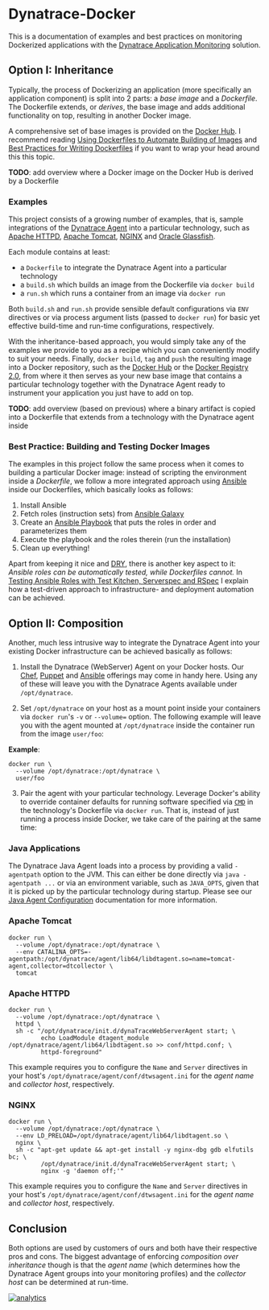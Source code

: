# Dynatrace-Docker

This is a documentation of examples and best practices on monitoring Dockerized applications with the [Dynatrace Application Monitoring](http://www.dynatrace.com/en/products/application-monitoring.html) solution.

## Option I: Inheritance

Typically, the process of Dockerizing an application (more specifically an application component) is split into 2 parts: a *base image* and a *Dockerfile*. The Dockerfile extends, or *derives*, the base image and adds additional functionality on top, resulting in another Docker image.

A comprehensive set of base images is provided on the [Docker Hub](https://hub.docker.com/). I recommend reading [Using Dockerfiles to Automate Building of Images](https://www.digitalocean.com/community/tutorials/docker-explained-using-dockerfiles-to-automate-building-of-images) and [Best Practices for Writing Dockerfiles](https://docs.docker.com/articles/dockerfile_best-practices/) if you want to wrap your head around this this topic.

**TODO**: add overview where a Docker image on the Docker Hub is derived by a Dockerfile

### Examples

This project consists of a growing number of examples, that is, sample integrations of the [Dynatrace Agent](https://community.dynatrace.com/community/display/DOCDT62/Architecture) into a particular technology, such as [Apache HTTPD](http://httpd.apache.org/), [Apache Tomcat](http://tomcat.apache.org/), [NGINX](http://nginx.org/) and [Oracle Glassfish](https://glassfish.java.net/).

Each module contains at least:

- a `Dockerfile` to integrate the Dynatrace Agent into a particular technology
- a `build.sh` which builds an image from the Dockerfile via `docker build`
- a `run.sh` which runs a container from an image via `docker run`

Both `build.sh` and `run.sh` provide sensible default configurations via `ENV` directives or via process argument lists (passed to `docker run`) for basic yet effective build-time and run-time configurations, respectively.

With the inheritance-based approach, you would simply take any of the examples we provide to you as a recipe which you can conveniently modify to suit your needs. Finally, `docker build`, `tag` and `push` the resulting image into a Docker repository, such as the [Docker Hub](https://docs.docker.com/docker-hub/repos/) or the [Docker Registry 2.0](https://docs.docker.com/registry/), from where it then serves as your new base image that contains a particular technology together with the Dynatrace Agent ready to instrument your application you just have to add on top.

**TODO**: add overview (based on previous) where a binary artifact is copied into a Dockerfile that extends from a technology with the Dynatrace agent inside

### Best Practice: Building and Testing Docker Images

The examples in this project follow the same process when it comes to building a particular Docker image: instead of scripting the environment inside a *Dockerfile*, we follow a more integrated approach using [Ansible](http://www.ansible.com) inside our Dockerfiles, which basically looks as follows:

1) Install Ansible  
2) Fetch roles (instruction sets) from [Ansible Galaxy](https://galaxy.ansible.com/)  
3) Create an [Ansible Playbook](http://docs.ansible.com/ansible/playbooks_intro.html) that puts the roles in order and parameterizes them  
4) Execute the playbook and the roles therein (run the installation)  
5) Clean up everything!

Apart from keeping it nice and [DRY](https://en.wikipedia.org/wiki/Don%27t_repeat_yourself), there is another key aspect to it: *Ansible roles can be automatically tested, while Dockerfiles cannot.* In [Testing Ansible Roles with Test Kitchen, Serverspec and RSpec](http://www.slideshare.net/MartinEtmajer/testing-ansible-roles-with-test-kitchen-serverspec-and-rspec-48185017) I explain how a test-driven approach to infrastructure- and deployment automation can be achieved.

## Option II: Composition

Another, much less intrusive way to integrate the Dynatrace Agent into your existing Docker infrastructure can be achieved basically as follows:

1) Install the Dynatrace (WebServer) Agent on your Docker hosts. Our [Chef](https://github.com/dynatrace/Dynatrace-Chef), [Puppet](https://github.com/dynatrace/Dynatrace-Puppet) and [Ansible](https://github.com/dynatrace/Dynatrace-Ansible) offerings may come in handy here. Using any of these will leave you with the Dynatrace Agents available under `/opt/dynatrace`.  

2) Set `/opt/dynatrace` on your host as a mount point inside your containers via `docker run`'s `-v` or `--volume=` option. The following example will leave you with the agent mounted at `/opt/dynatrace` inside the container run from the image `user/foo`:

**Example**:

```
docker run \
  --volume /opt/dynatrace:/opt/dynatrace \
  user/foo
```

3) Pair the agent with your particular technology. Leverage Docker's ability to override container defaults for running software specified via [`CMD`](https://docs.docker.com/reference/builder/#cmd) in the technology's Dockerfile via `docker run`. That is, instead of just running a process inside Docker, we take care of the pairing at the same time:

### Java Applications

The Dynatrace Java Agent loads into a process by providing a valid `-agentpath` option to the JVM. This can either be done directly via `java -agentpath ...` or via an environment variable, such as `JAVA_OPTS`, given that it is picked up by the particular technology during startup. Please see our [Java Agent Configuration](https://community.dynatrace.com/community/display/DOCDT62/Java+Agent+Configuration) documentation for more information.

### Apache Tomcat

```
docker run \
  --volume /opt/dynatrace:/opt/dynatrace \
  --env CATALINA_OPTS=-agentpath:/opt/dynatrace/agent/lib64/libdtagent.so=name=tomcat-agent,collector=dtcollector \
  tomcat
```

### Apache HTTPD

```
docker run \
  --volume /opt/dynatrace:/opt/dynatrace \
  httpd \
  sh -c "/opt/dynatrace/init.d/dynaTraceWebServerAgent start; \
         echo LoadModule dtagent_module /opt/dynatrace/agent/lib64/libdtagent.so >> conf/httpd.conf; \
         httpd-foreground"
```

This example requires you to configure the `Name` and `Server` directives in your host's `/opt/dynatrace/agent/conf/dtwsagent.ini` for the *agent name* and *collector host*, respectively.

### NGINX

```
docker run \
  --volume /opt/dynatrace:/opt/dynatrace \
  --env LD_PRELOAD=/opt/dynatrace/agent/lib64/libdtagent.so \
  nginx \
  sh -c "apt-get update && apt-get install -y nginx-dbg gdb elfutils bc; \
         /opt/dynatrace/init.d/dynaTraceWebServerAgent start; \
         nginx -g 'daemon off;'"
```

This example requires you to configure the `Name` and `Server` directives in your host's `/opt/dynatrace/agent/conf/dtwsagent.ini` for the *agent name* and *collector host*, respectively. 

## Conclusion

Both options are used by customers of ours and both have their respective pros and cons. The biggest advantage of enforcing *composition over inheritance* though is that the *agent name* (which determines how the Dynatrace Agent groups into your monitoring profiles) and the *collector host* can be determined at run-time.

[![analytics](https://www.google-analytics.com/collect?v=1&t=pageview&_s=1&dl=https%3A%2F%2Fgithub.com%2FdynaTrace&dp=%2FDynatrace-Docker-Examples&dt=Dynatrace-Docker-Examples&_u=Dynatrace~&cid=github.com%2FdynaTrace&tid=UA-54510554-5&aip=1)]()
